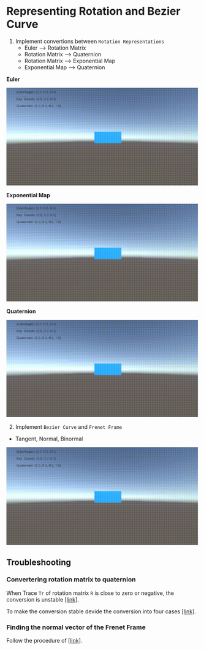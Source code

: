 # Representing Rotation and Bezier Curve
1. Implement convertions between `Rotation Representations`
      * Euler --> Rotation Matrix
      * Rotation Matrix --> Quaternion
      * Rotation Matrix --> Exponential Map
      * Exponential Map --> Quaternion

**Euler**
<p>    
     <img src='./gif/euler.gif' width=500>
</p>

**Exponential Map**
<p>
     <img src='./gif/exp.gif' width=500>
</p>

**Quaternion**
<p>
     <img src='./gif/quat.gif' width=500>
</p>


2. Implement `Bezier Curve` and `Frenet Frame`
  * Tangent, Normal, Binormal  
<p>
     <img src='./gif/bezier.gif' width=500>
</p>


## Troubleshooting
### Convertering rotation matrix to quaternion
When Trace `Tr` of rotation matrix `R` is close to zero or negative, the conversion is unstable [[link]](https://en.wikipedia.org/wiki/Quaternions_and_spatial_rotation#Conversion_to_and_from_the_matrix_representation).

To make the conversion stable devide the conversion into four cases [[link]](https://en.wikipedia.org/wiki/Quaternions_and_spatial_rotation#Conversion_to_and_from_the_matrix_representation).

### Finding the normal vector of the Frenet Frame
Follow the procedure of [[link]](https://en.wikipedia.org/wiki/Frenet%E2%80%93Serret_formulas#Formulas_in_n_dimensions).


